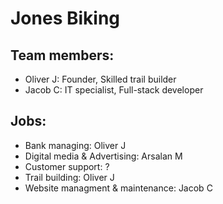 # Jones Biking

## Team members:
- Oliver J: Founder, Skilled trail builder
- Jacob C: IT specialist, Full-stack developer

## Jobs:
- Bank managing: Oliver J
- Digital media & Advertising: Arsalan M
- Customer support: ?
- Trail building: Oliver J
- Website managment & maintenance: Jacob C
